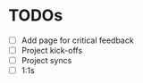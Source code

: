 # TODOs

- [ ] Add page for critical feedback
- [ ] Project kick-offs
- [ ] Project syncs
- [ ] 1:1s
